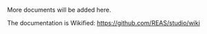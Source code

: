 More documents will be added here.

The documentation is Wikified:
https://github.com/REAS/studio/wiki
